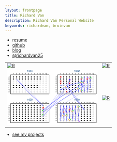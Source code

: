 ```yaml
---
layout: frontpage
title: Richard Van
description: Richard Van Personal Website
keywords: richardvan, bruinvan
---
```


<div class="navbar">
  <div class="navbar-inner">
      <ul class="nav">
          <li><a href="{{ BASE_PATH }}/assets/RichardVanResume.pdf">resume</a></li>
          <li><a href="https://github.com/richardvan">github</a></li>
          <li><a href="http://richardvan.wordpress.com">blog</a></li>
          <li><a href="https://twitter.com/richardvan25">@richardvan25</a></li>
      </ul>
  </div>
</div>

<table class="wide">
<tr>
  <td class="left">
    <a href="pages/publpics/iplotCorr.html">
        <img src="http://www.hdwallpapers.in/walls/autumn_bench-HD.jpg" alt="R" title="R"/>
    </a>
  </td>
  <td class="right">
     <a href="pages/publpics/iplotCorr.html">
        <img src="http://www.hdwallpapers.in/walls/autumn_bench-HD.jpg" alt="R" title="R"/>
    </a>
  </td>
</tr>
<tr>
  <td class="left">
    <a href="pages/publpics/samplemixups_fig7.html">
        <img src="assets/publpics/samplemixups_fig7.png" alt="Broman et al. (2013) Fig 7" title="Broman et al. (2013) Fig 7"/>
    </a>
  </td>
  <td class="right">
     <a href="pages/publpics/iplotCorr.html">
        <img src="http://www.hdwallpapers.in/walls/autumn_bench-HD.jpg" alt="R" title="R"/>
    </a>
  </td>
</tr>
</table>

<div class="navbar">
  <div class="navbar-inner">
      <ul class="nav">
          <li><a href="morefigs.html">see my projects</a></li>
      </ul>
  </div>
</div>
